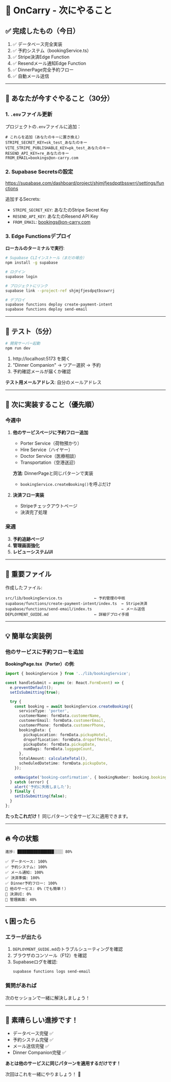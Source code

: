 # 🚀 OnCarry - 次にやること

## ✅ 完成したもの（今日）

1. ✅ データベース完全実装
2. ✅ 予約システム（bookingService.ts）
3. ✅ Stripe決済Edge Function
4. ✅ Resendメール通知Edge Function
5. ✅ DinnerPage完全予約フロー
6. ✅ 自動メール送信

---

## 📝 あなたが今すぐやること（30分）

### 1. `.env`ファイル更新

プロジェクトの`.env`ファイルに追加：

```env
# これらを追加（あなたのキーに置き換え）
STRIPE_SECRET_KEY=sk_test_あなたのキー
VITE_STRIPE_PUBLISHABLE_KEY=pk_test_あなたのキー
RESEND_API_KEY=re_あなたのキー
FROM_EMAIL=bookings@on-carry.com
```

### 2. Supabase Secretsの設定

https://supabase.com/dashboard/project/shjmjfjesdpqtbsswrrj/settings/functions

追加するSecrets:
- `STRIPE_SECRET_KEY`: あなたのStripe Secret Key
- `RESEND_API_KEY`: あなたのResend API Key
- `FROM_EMAIL`: bookings@on-carry.com

### 3. Edge Functionsデプロイ

**ローカルのターミナルで実行**:

```bash
# Supabase CLIインストール（まだの場合）
npm install -g supabase

# ログイン
supabase login

# プロジェクトにリンク
supabase link --project-ref shjmjfjesdpqtbsswrrj

# デプロイ
supabase functions deploy create-payment-intent
supabase functions deploy send-email
```

---

## 🧪 テスト（5分）

```bash
# 開発サーバー起動
npm run dev
```

1. http://localhost:5173 を開く
2. "Dinner Companion" → ツアー選択 → 予約
3. 予約確認メールが届くか確認

**テスト用メールアドレス**: 自分のメールアドレス

---

## 🎯 次に実装すること（優先順）

### 今週中
1. **他のサービスページに予約フロー追加**
   - Porter Service（荷物預かり）
   - Hire Service（ハイヤー）
   - Doctor Service（医療相談）
   - Transportation（空港送迎）

   **方法**: DinnerPageと同じパターンで実装
   - `bookingService.createBooking()`を呼ぶだけ

2. **決済フロー実装**
   - Stripeチェックアウトページ
   - 決済完了処理

### 来週
3. **予約追跡ページ**
4. **管理画面強化**
5. **レビューシステムUI**

---

## 📂 重要ファイル

作成したファイル:
```
src/lib/bookingService.ts              ← 予約管理の中核
supabase/functions/create-payment-intent/index.ts  ← Stripe決済
supabase/functions/send-email/index.ts             ← メール送信
DEPLOYMENT_GUIDE.md                    ← 詳細デプロイ手順
```

---

## 💡 簡単な実装例

### 他のサービスに予約フローを追加

**BookingPage.tsx（Porter）の例**:

```typescript
import { bookingService } from '../lib/bookingService';

const handleSubmit = async (e: React.FormEvent) => {
  e.preventDefault();
  setIsSubmitting(true);

  try {
    const booking = await bookingService.createBooking({
      serviceType: 'porter',
      customerName: formData.customerName,
      customerEmail: formData.customerEmail,
      customerPhone: formData.customerPhone,
      bookingData: {
        pickupLocation: formData.pickupHotel,
        dropoffLocation: formData.dropoffHotel,
        pickupDate: formData.pickupDate,
        numBags: formData.luggageCount,
      },
      totalAmount: calculateTotal(),
      scheduledDatetime: formData.pickupDate,
    });

    onNavigate('booking-confirmation', { bookingNumber: booking.booking_number });
  } catch (error) {
    alert('予約に失敗しました');
  } finally {
    setIsSubmitting(false);
  }
};
```

**たったこれだけ！** 同じパターンで全サービスに適用できます。

---

## 🔥 今の状態

```
進捗: ████████████████░░░░ 80%

✅ データベース: 100%
✅ 予約システム: 100%
✅ メール通知: 100%
✅ 決済準備: 100%
✅ Dinner予約フロー: 100%
🔨 他のサービス: 0%（でも簡単！）
🔨 決済UI: 0%
🔨 管理画面: 40%
```

---

## 📞 困ったら

### エラーが出たら
1. `DEPLOYMENT_GUIDE.md`のトラブルシューティングを確認
2. ブラウザのコンソール（F12）を確認
3. Supabaseログを確認:
   ```bash
   supabase functions logs send-email
   ```

### 質問があれば
次のセッションで一緒に解決しましょう！

---

## 🎉 素晴らしい進捗です！

- データベース完璧 ✅
- 予約システム完璧 ✅
- メール送信完璧 ✅
- Dinner Companion完璧 ✅

**あとは他のサービスに同じパターンを適用するだけです！**

次回はこれを一緒にやりましょう！ 🚀

